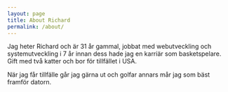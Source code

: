 ```yaml
---
layout: page
title: About Richard
permalink: /about/
---
```


Jag heter Richard och är 31 år gammal, jobbat med webutveckling och systemutveckling i 7 år innan dess hade jag en karriär som basketspelare. Gift med två katter och bor för tillfället i USA.

När jag får tillfälle går jag gärna ut och golfar annars mår jag som bäst framför datorn.
